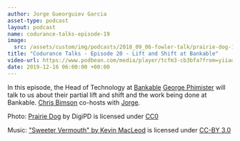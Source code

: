 ```yaml
---
author: Jorge Gueorguiev Garcia
asset-type: podcast
layout: podcast
name: codurance-talks-episode-19
image: 
  src: /assets/custom/img/podcasts/2018_09_06-fowler-talk/prairie-dog-1470659_1280.jpg
title: "Codurance Talks - Episode 20 - Lift and Shift at Bankable"
video-url: https://www.podbean.com/media/player/tcfm3-cb3bfa?from=yiiadmin&download=1&version=1&skin=1&btn-skin=107&auto=0&share=1&fonts=Helvetica&download=1&rtl=0&pbad=1
date: 2019-12-16 06:00:00 +00:00
---
```


In this episode, the Head of Technology at [Bankable](https://www.bnkbl.com/) [George Phimister](https://www.linkedin.com/in/george-phimister-844938154/) will talk to us about their partial lift and shift and the work being done at Bankable. [Chris Bimson](https://github.com/christopher-bimson) co-hosts with [Jorge](https://codurance.com/publications/author/jorge-gueorguiev-garcia/).

Photo: [Prairie Dog](https://pixabay.com/en/prairie-dog-singing-musical-rodent-1470659/) by DigiPD is licensed under [CC0](https://creativecommons.org/publicdomain/zero/1.0/deed.en)


Music: ["Sweeter Vermouth" by Kevin MacLeod](https://incompetech.com/music/royalty-free/music.html) is licensed under [CC-BY 3.0](http://creativecommons.org/licenses/by/3.0/)

</sub>

